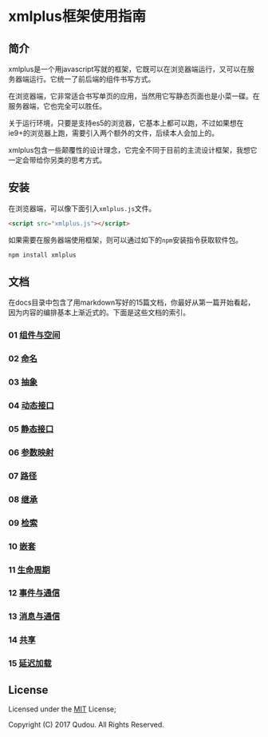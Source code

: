 # xmlplus框架使用指南

## 简介

xmlplus是一个用javascript写就的框架，它既可以在浏览器端运行，又可以在服务器端运行。它统一了前后端的组件书写方式。

在浏览器端，它非常适合书写单页的应用，当然用它写静态页面也是小菜一碟。在服务器端，它也完全可以胜任。

关于运行环境，只要是支持es5的浏览器，它基本上都可以跑，不过如果想在ie9+的浏览器上跑，需要引入两个额外的文件，后续本人会加上的。

xmlplus包含一些颠覆性的设计理念，它完全不同于目前的主流设计框架，我想它一定会带给你另类的思考方式。

## 安装

在浏览器端，可以像下面引入`xmlplus.js`文件。

```html
<script src="xmlplus.js"></script>
```

如果需要在服务器端使用框架，则可以通过如下的`npm`安装指令获取软件包。

```bash
npm install xmlplus
```

## 文档

在docs目录中包含了用markdown写好的15篇文档，你最好从第一篇开始看起，因为内容的编排基本上渐近式的。下面是这些文档的索引。

### 01 [组件与空间](./docs/01-components-and-space.md)

### 02 [命名](./docs/02-naming.md)

### 03 [抽象](./docs/03-abstract.md)

### 04 [动态接口](./docs/04-dynamic-interface.md)

### 05 [静态接口](./docs/static-interface.md)

### 06 [参数映射](./docs/parameter-mapping.md)

### 07 [路径](./docs/path.md)

### 08 [继承](./docs/inheritting.md)

### 09 [检索](./docs/searching.md)

### 10 [嵌套](./docs/nesting.md)

### 11 [生命周期](./docs/life-circle.md)

### 12 [事件与通信](./docs/events-and-communication.md)

### 13 [消息与通信](./docs/message-and-communication.md)

### 14 [共享](./docs/sharing.md)

### 15 [延迟加载](./docs/lazy-instantiation.md)

## License

Licensed under the [MIT](http://opensource.org/licenses/MIT) License;

Copyright (C) 2017 Qudou. All Rights Reserved.
